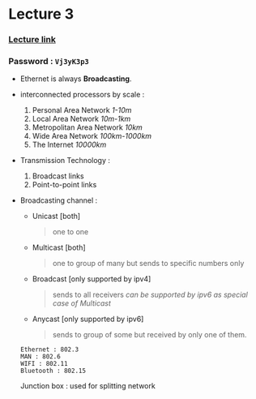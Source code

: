 # Lecture 3

### [Lecture link](https://nirmauni.webex.com/nirmauni/ldr.php?RCID=c0f2f769ce81496806e356e8005e1fa6)
### Password : `Vj3yK3p3`

- Ethernet is always **Broadcasting**.
- interconnected processors by scale : 
	1. Personal Area Network		*1-10m*
	2. Local Area Network			*10m-1km*
	3. Metropolitan Area Network	*10km*
	4. Wide Area Network			*100km-1000km*
	5. The Internet					*10000km*

- Transmission Technology : 
	1. Broadcast links
	2. Point-to-point links
- Broadcasting channel : 
	- Unicast [both]
		> one to one
	- Multicast [both]
		> one to group of many but sends to specific numbers only
	- Broadcast	[only supported by ipv4]
		> sends to all receivers
		> *can be supported by ipv6 as special case of Multicast*
	- Anycast [only supported by ipv6]
		> sends to group of some but received by only one of them.

	```
	Ethernet : 802.3
	MAN : 802.6
	WIFI : 802.11
	Bluetooth : 802.15
	```
	
	Junction box : used for splitting network
	
	
